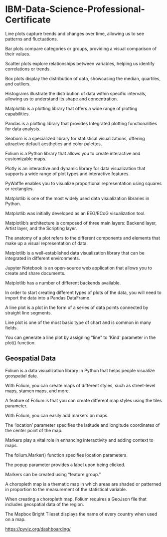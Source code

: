 # IBM-Data-Science-Professional-Certificate

Line plots capture trends and changes over time, allowing us to see patterns and fluctuations.

Bar plots compare categories or groups, providing a visual comparison of their values.

Scatter plots explore relationships between variables, helping us identify correlations or trends.

Box plots display the distribution of data, showcasing the median, quartiles, and outliers.

Histograms illustrate the distribution of data within specific intervals, allowing us to understand its shape and concentration.

Matplotlib is a plotting library that offers a wide range of plotting capabilities.

Pandas is a plotting library that provides Integrated plotting functionalities for data analysis.

Seaborn is a specialized library for statistical visualizations, offering attractive default aesthetics and color palettes.

Folium is a Python library that allows you to create interactive and customizable maps.

Plotly is an interactive and dynamic library for data visualization that supports a wide range of plot types and interactive features.

PyWaffle enables you to visualize proportional representation using squares or rectangles.

Matplotlib is one of the most widely used data visualization libraries in Python. 

Matplotlib was initially developed as an EEG/ECoG visualization tool. 

Matplotlib’s architecture is composed of three main layers: Backend layer, Artist layer, and the Scripting layer. 

The anatomy of a plot refers to the different components and elements that make up a visual representation of data.

Matplotlib is a well-established data visualization library that can be integrated in different environments. 

Jupyter Notebook is an open-source web application that allows you to create and share documents.

Matplotlib has a number of different backends available. 

In order to start creating different types of plots of the data, you will need to import the data into a Pandas DataFrame.

A line plot is a plot in the form of a series of data points connected by straight line segments. 

Line plot is one of the most basic type of chart and is common in many fields. 

You can generate a line plot by assigning "line" to 'Kind' parameter in the plot() function.

## Geospatial Data

Folium is a data visualization library in Python that helps people visualize geospatial data. 

With Folium, you can create maps of different styles, such as street-level maps, stamen maps, and more. 

A feature of Folium is that you can create different map styles using the tiles parameter.

With Folium, you can easily add markers on maps.

The ‘location’ parameter specifies the latitude and longitude coordinates of the center point of the map.

Markers play a vital role in enhancing interactivity and adding context to maps.

The folium.Marker() function specifies location parameters.

The popup parameter provides a label upon being clicked.

Markers can be created using “feature group.”

A choropleth map is a thematic map in which areas are shaded or patterned in proportion to the measurement of the statistical variable.

When creating a choropleth map, Folium requires a GeoJson file that includes geospatial data of the region.

The Mapbox Bright Tileset displays the name of every country when used on a map.

https://pyviz.org/dashboarding/

